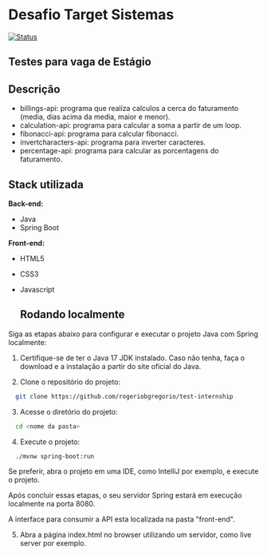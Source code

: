 # Desafio Target Sistemas
[![Status](https://img.shields.io/badge/Status-Concluído-brightgreen.svg)](https://github.com/seu-usuario/seu-projeto)

## Testes para vaga de Estágio

## Descrição
- billings-api: programa que realiza calculos a cerca do faturamento (media, dias acima da media, maior e menor).
- calculation-api: programa para calcular a soma a partir de um loop.
- fibonacci-api: programa para calcular fibonacci.
- invertcharacters-api: programa para inverter caracteres.
- percentage-api: programa para calcular as porcentagens do faturamento.

## Stack utilizada

**Back-end:** 
- Java
- Spring Boot

**Front-end:** 
- HTML5
- CSS3
- Javascript

  ## Rodando localmente

Siga as etapas abaixo para configurar e executar o projeto Java com Spring localmente:

1. Certifique-se de ter o Java 17 JDK instalado. Caso não tenha, faça o download e a instalação a partir do site oficial do Java.

2. Clone o repositório do projeto:
```bash
  git clone https://github.com/rogeriobgregorio/test-internship
```

3. Acesse o diretório do projeto:
```bash
  cd <nome da pasta>
```

4. Execute o projeto:
```bash
  ./mvnw spring-boot:run
```
Se preferir, abra o projeto em uma IDE, como IntelliJ por exemplo, e execute o projeto.

Após concluir essas etapas, o seu servidor Spring estará em execução localmente na porta 8080.

A interface para consumir a API esta localizada na pasta "front-end".

5. Abra a página index.html no browser utilizando um servidor, como live server por exemplo.
